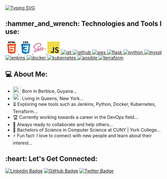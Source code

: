 [![Typing SVG](https://readme-typing-svg.herokuapp.com?color=%23F76565&size=45&center=true&vCenter=true&multiline=true&width=1500&height=300&lines=Hey+Everyone!+%F0%9F%91%8B;I'm+Ricardo+Deodutt+%F0%9F%98%8A;I+am+an+Infrastructure+Automation+Fellow+at+Kura+Labs+%F0%9F%92%BB;Thanks+for+stopping+by!+%E2%9C%8C%EF%B8%8F)](https://git.io/typing-svg)

<h2 align="left">:hammer_and_wrench: Technologies and Tools I use:</h2>

<p align="left">
    <a href="https://www.w3schools.com/html/" target="_blank">   <img
            src="https://raw.githubusercontent.com/devicons/devicon/master/icons/html5/html5-original-wordmark.svg"
            alt="html5" width="40" height="40" />   </a>
    <a href="https://www.w3schools.com/css/" target="_blank">   <img
            src="https://raw.githubusercontent.com/devicons/devicon/master/icons/css3/css3-original-wordmark.svg"
            alt="css3" width="40" height="40" />   </a>
    <a href="https://sass-lang.com" target="_blank">   <img
            src="https://raw.githubusercontent.com/devicons/devicon/master/icons/sass/sass-original.svg" alt="sass"
            width="40" height="40" />   </a>
    <a href="https://developer.mozilla.org/en-US/docs/Web/JavaScript" target="_blank">   <img
            src="https://raw.githubusercontent.com/devicons/devicon/master/icons/javascript/javascript-original.svg"
            alt="javascript" width="40" height="40" />  </a>
    <a href="https://git-scm.com/" target="_blank"> <img
            src="https://www.vectorlogo.zone/logos/git-scm/git-scm-icon.svg" alt="git" width="40" height="40" />   </a>
     <a href="https://github.com/" target="_blank"> <img
            src="https://www.vectorlogo.zone/logos/github/github-tile.svg" alt="github" width="40" height="40" />   </a>
    <a href="https://aws.amazon.com/" target="_blank"> <img
            src="https://www.vectorlogo.zone/logos/amazon_aws/amazon_aws-icon.svg" alt="aws" width="40" height="40" />   </a>
    <a href="https://flask.palletsprojects.com/en/2.0.x/" target="_blank"> <img
            src="https://www.vectorlogo.zone/logos/pocoo_flask/pocoo_flask-icon.svg" alt="flask" width="40" height="40" />   </a>
    <a href="https://www.python.org/" target="_blank"> <img
            src="https://www.vectorlogo.zone/logos/python/python-icon.svg" alt="python" width="40" height="40" />   </a>
    <a href="https://www.mysql.com/" target="_blank"> <img
            src="https://www.vectorlogo.zone/logos/mysql/mysql-official.svg" alt="mysql" width="40" height="40" />   </a>
    <a href="https://www.jenkins.io/" target="_blank"> <img
            src="https://www.vectorlogo.zone/logos/jenkins/jenkins-icon.svg" alt="jenkins" width="40" height="40" />   </a>
    <a href="https://www.docker.com/" target="_blank"> <img
            src="https://www.vectorlogo.zone/logos/docker/docker-official.svg" alt="docker" width="40" height="40" />   </a>
    <a href="https://kubernetes.io/" target="_blank"> <img
            src="https://www.vectorlogo.zone/logos/kubernetes/kubernetes-icon.svg" alt="kubernetes" width="40" height="40" />   </a>
      <a href="https://www.ansible.com/" target="_blank"> <img
            src="https://www.vectorlogo.zone/logos/ansible/ansible-icon.svg" alt="ansible" width="40" height="40" />   </a>
     <a href="https://www.terraform.io/" target="_blank"> <img
            src="https://www.vectorlogo.zone/logos/terraformio/terraformio-icon.svg" alt="terraform" width="40" height="40" />   </a>
</p>

<h2 align="left">💻 About Me:</h2>

- <img src="https://icons.iconarchive.com/icons/wikipedia/flags/1024/GY-Guyana-Flag-icon.png" width="25" height="20"/> Born in Berbice, Guyana...
- <img src="https://miro.medium.com/max/800/0*qME_9ndLowgvyYPZ.jpeg" width="25" height="20"/> Living in Queens, New York...
- :hourglass_flowing_sand: Exploring new tools such as Jenkins, Python, Docker, Kubernetes, Terraform...
- :trophy: Currently working towards a career in the DevOps field...
- :rocket: Always ready to collaborate and help others...
- :school: Bachelors of Science in Computer Science at CUNY | York College...
- :zap: Fun fact: I love to connect with new people and learn about their interest...<br>

<h2 align="left">:heart: Let's Get Connected:</h2>

[![Linkedin
Badge](https://img.shields.io/badge/-Ricardo%20Deodutt-blue?style=flat-square&logo=Linkedin&logoColor=white&link=https://www.linkedin.com/in/rixardo/)](https://www.linkedin.com/in/rixardo/)
[![GitHub
Badge](https://img.shields.io/badge/-Deodutt-black?style=flat-square&logo=GitHub&logoColor=white&link=https://www.github.com/Deodutt)](https://www.github.com/Deodutt)
[![Twitter
Badge](https://img.shields.io/badge/-@RixardoDe-1ca0f1?style=flat-square&labelColor=1ca0f1&logo=twitter&logoColor=white&link=https://www.twitter.com/RixardoDe)](https://www.twitter.com/RixardoDe)

